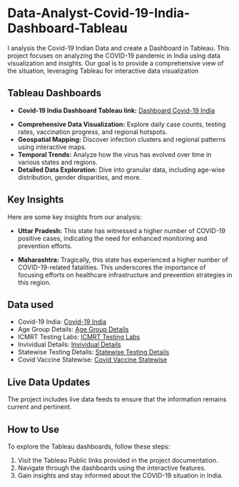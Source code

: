 # Data-Analyst-Covid-19-India-Dashboard-Tableau
I analysis the Covid-19 Indian Data and create a Dashboard in Tableau. This project focuses on analyzing the COVID-19 pandemic in India using data visualization and insights. Our goal is to provide a comprehensive view of the situation, leveraging Tableau for interactive data visualization

## Tableau Dashboards
- **Covid-19 India Dashboard Tableau link:**  <a href="https://public.tableau.com/app/profile/ashutosh.maurya4181/viz/Book4_17431519738620/Dashboard12?publish=yes"> Dashboard Covid-19 India </a>

+ **Comprehensive Data Visualization:**   Explore daily case counts, testing rates, vaccination progress, and regional hotspots.
+ **Geospatial Mapping:** Discover infection clusters and regional patterns using interactive maps.
+ **Temporal Trends:** Analyze how the virus has evolved over time in various states and regions.
+ **Detailed Data Exploration:** Dive into granular data, including age-wise distribution, gender disparities, and more.
## Key Insights
Here are some key insights from our analysis:

+ **Uttar Pradesh:** This state has witnessed a higher number of COVID-19 positive cases, indicating the need for enhanced monitoring and prevention efforts.

+ **Maharashtra:** Tragically, this state has experienced a higher number of COVID-19-related fatalities. This underscores the importance of focusing efforts on healthcare infrastructure and prevention strategies in this region.

## Data used
- Covid-19 India: <a href="https://github.com/Ashutosh-py7/Data-Analyst-Covid-19-India-Dashboard-Tableau/blob/main/covid_19_india.csv"> Covid-19 India </a>
- Age Group Details: <a href="https://github.com/Ashutosh-py7/Data-Analyst-Covid-19-India-Dashboard-Tableau/blob/main/AgeGroupDetails.csv"> Age Group Details </a>
- ICMRT Testing Labs: <a href="https://github.com/Ashutosh-py7/Data-Analyst-Covid-19-India-Dashboard-Tableau/blob/main/ICMRTestingLabs.csv"> ICMRT Testing Labs </a>
- Invividual Details: <a href="https://github.com/Ashutosh-py7/Data-Analyst-Covid-19-India-Dashboard-Tableau/blob/main/IndividualDetails.csv"> Invividual Details </a>
- Statewise Testing Details: <a href="https://github.com/Ashutosh-py7/Data-Analyst-Covid-19-India-Dashboard-Tableau/blob/main/StatewiseTestingDetails.csv"> Statewise Testing Details </a>
- Covid Vaccine Statewise: <a href="https://github.com/Ashutosh-py7/Data-Analyst-Covid-19-India-Dashboard-Tableau/blob/main/covid_vaccine_statewise.csv"> Covid Vaccine Statewise </a>

## Live Data Updates
The project includes live data feeds to ensure that the information remains current and pertinent.

## How to Use
To explore the Tableau dashboards, follow these steps:

1. Visit the Tableau Public links provided in the project documentation.
2. Navigate through the dashboards using the interactive features.
3. Gain insights and stay informed about the COVID-19 situation in India.


